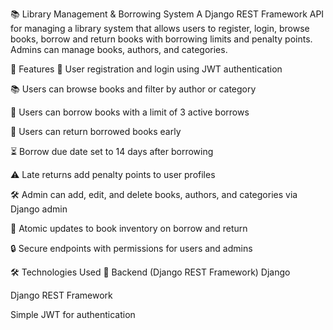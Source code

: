 📚 Library Management & Borrowing System
A Django REST Framework API for managing a library system that allows users to register, login, browse books, borrow and return books with borrowing limits and penalty points. Admins can manage books, authors, and categories.

🚀 Features
🔐 User registration and login using JWT authentication

📚 Users can browse books and filter by author or category

📖 Users can borrow books with a limit of 3 active borrows

🔄 Users can return borrowed books early

⏳ Borrow due date set to 14 days after borrowing

⚠️ Late returns add penalty points to user profiles

🛠️ Admin can add, edit, and delete books, authors, and categories via Django admin

🔄 Atomic updates to book inventory on borrow and return

🔒 Secure endpoints with permissions for users and admins

🛠️ Technologies Used
🔧 Backend (Django REST Framework)
Django

Django REST Framework

Simple JWT for authentication

